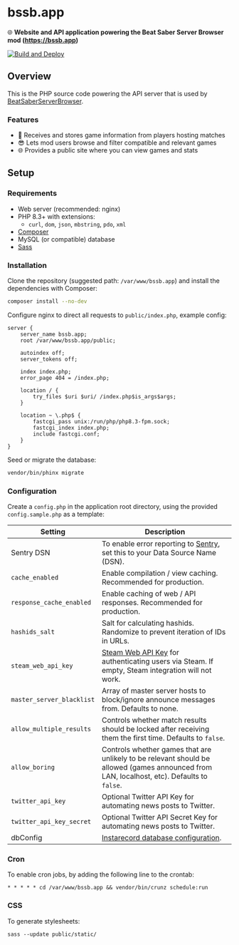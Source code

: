 # bssb.app

🌐 **Website and API application powering the Beat Saber Server Browser mod (https://bssb.app)**

[![Build and Deploy](https://github.com/roydejong/bssb.app/workflows/Build%20and%20Deploy/badge.svg)](https://github.com/roydejong/bssb.app/actions?query=workflow%3A%22Build+and+Deploy%22)

## Overview

This is the PHP source code powering the API server that is used
by [BeatSaberServerBrowser](https://github.com/roydejong/BeatSaberServerBrowser).

### Features

- 📝 Receives and stores game information from players hosting matches
- 😎 Lets mod users browse and filter compatible and relevant games
- 🌐 Provides a public site where you can view games and stats

## Setup

### Requirements

- Web server (recommended: nginx)
- PHP 8.3+ with extensions:
    - `curl`, `dom`, `json`, `mbstring`, `pdo`, `xml`
- [Composer](https://getcomposer.org/)
- MySQL (or compatible) database
- [Sass](https://sass-lang.com/install/)

### Installation

Clone the repository (suggested path: `/var/www/bssb.app`) and install the dependencies with Composer:

```bash
composer install --no-dev
```

Configure nginx to direct all requests to `public/index.php`, example config:

```nginx
server {
    server_name bssb.app;
    root /var/www/bssb.app/public;

    autoindex off;
    server_tokens off;

    index index.php;
    error_page 404 = /index.php;

    location / {
        try_files $uri $uri/ /index.php$is_args$args;
    }

    location ~ \.php$ {
        fastcgi_pass unix:/run/php/php8.3-fpm.sock;
        fastcgi_index index.php;
        include fastcgi.conf;
    }
}
``` 

Seed or migrate the database:

```bash
vendor/bin/phinx migrate
```

### Configuration

Create a `config.php` in the application root directory, using the provided `config.sample.php` as a template:

| Setting                   | Description                                                                                                                                |
|---------------------------|--------------------------------------------------------------------------------------------------------------------------------------------|
| Sentry DSN                | To enable error reporting to [Sentry](https://sentry.io/welcome/), set this to your Data Source Name (DSN).                                |
| `cache_enabled`           | Enable compilation / view caching. Recommended for production.                                                                             |
| `response_cache_enabled`  | Enable caching of web / API responses. Recommended for production.                                                                         |
| `hashids_salt`            | Salt for calculating hashids. Randomize to prevent iteration of IDs in URLs.                                                               |
| `steam_web_api_key`       | [Steam Web API Key](https://steamcommunity.com/dev) for authenticating users via Steam. If empty, Steam integration will not work.         |
| `master_server_blacklist` | Array of master server hosts to block/ignore announce messages from. Defaults to none.                                                     |
| `allow_multiple_results`  | Controls whether match results should be locked after receiving them the first time. Defaults to `false`.                                  |
| `allow_boring`            | Controls whether games that are unlikely to be relevant should be allowed (games announced from LAN, localhost, etc). Defaults to `false`. |
| `twitter_api_key`         | Optional Twitter API Key for automating news posts to Twitter.                                                                             |
| `twitter_api_key_secret`  | Optional Twitter API Secret Key for automating news posts to Twitter.                                                                      |
| dbConfig                  | [Instarecord database configuration](https://github.com/SoftwarePunt/instarecord?tab=readme-ov-file#configuration).                        |

### Cron

To enable cron jobs, by adding the following line to the crontab:

```
* * * * * cd /var/www/bssb.app && vendor/bin/crunz schedule:run
```

### CSS

To generate stylesheets:

``
sass --update public/static/
``